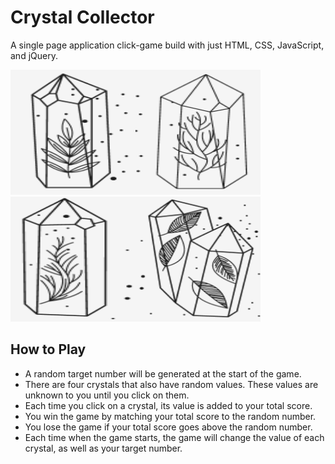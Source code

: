 # Crystal Collector
A single page application click-game build with just HTML, CSS, JavaScript, and jQuery.


<img src="/assets/images/jewel1.png" width="200" height="200"><img src="/assets/images/jewel2.png" width="200" height="200"><img src="/assets/images/jewel3.png" width="200" height="200"><img src="/assets/images/jewel4.png" width="200" height="200">

## How to Play
- A random target number will be generated at the start of the game.
- There are four crystals that also have random values. These values are unknown to you until you click on them.
- Each time you click on a crystal, its value is added to your total score.
- You win the game by matching your total score to the random number.
- You lose the game if your total score goes above the random number.
- Each time when the game starts, the game will change the value of each crystal, as well as your target number.
